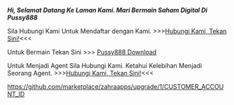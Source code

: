 **_Hi, Selamat Datang Ke Laman Kami. Mari Bermain Saham Digital Di Pussy888_**

Sila Hubungi Kami Untuk Mendaftar dengan Kami. >>>[Hubungi Kami, Tekan Sini!](t.me.com/RCrew6117)<<<


Untuk Bermain Tekan Sini >>>
[Pussy888 Download](http://dr1.pussy888.com/)



Untuk Menjadi Agent Sila Hubungi Kami. Ketahui Kelebihan Menjadi Seorang Agent. >>>[Hubungi Kami, Tekan Sini!](t.me.com/RCrew6117)<<<




https://github.com/marketplace/zahraapps/upgrade/1/CUSTOMER_ACCOUNT_ID
